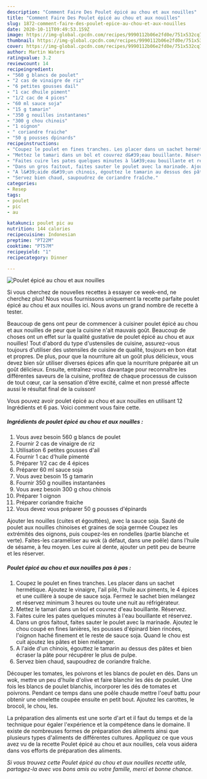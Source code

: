 ```yaml
---
description: "Comment Faire Des Poulet épicé au chou et aux nouilles"
title: "Comment Faire Des Poulet épicé au chou et aux nouilles"
slug: 1872-comment-faire-des-poulet-epice-au-chou-et-aux-nouilles
date: 2020-10-11T09:49:53.159Z
image: https://img-global.cpcdn.com/recipes/9990112b06e2fd0e/751x532cq70/poulet-epice-au-chou-et-aux-nouilles-photo-principale-de-la-recette.jpg
thumbnail: https://img-global.cpcdn.com/recipes/9990112b06e2fd0e/751x532cq70/poulet-epice-au-chou-et-aux-nouilles-photo-principale-de-la-recette.jpg
cover: https://img-global.cpcdn.com/recipes/9990112b06e2fd0e/751x532cq70/poulet-epice-au-chou-et-aux-nouilles-photo-principale-de-la-recette.jpg
author: Martin Waters
ratingvalue: 3.2
reviewcount: 14
recipeingredient:
- "560 g blancs de poulet"
- "2 cas de vinaigre de riz"
- "6 petites gousses dail"
- "1 cac dhuile piment"
- "1/2 cac de 4 pices"
- "60 ml sauce soja"
- "15 g tamarin"
- "350 g nouilles instantanes"
- "300 g chou chinois"
- "1 oignon"
- " coriandre fraiche"
- "50 g pousses dpinards"
recipeinstructions:
- "Coupez le poulet en fines tranches. Les placer dans un sachet hermétique. Ajoutez le vinaigre, l&#39;ail pilé, l&#39;huile aux piments, le 4 épices et une cuillère à soupe de sauce soja. Fermez le sachet bien mélangez et réservez minimum 3 heures ou toute une nuit au réfrigérateur."
- "Mettez le tamari dans un bol et couvrez d&#39;eau bouillante. Réservez."
- "Faites cuire les pates quelques minutes à l&#39;eau bouillante et réservez."
- "Dans un gros faitout, faites sauter le poulet avec la marinade. Ajoutez le chou coupé en fines lanières, les pousses d&#39;épinard bien rincées, l&#39;oignon haché finement et le reste de sauce soja. Quand le chou est cuit ajoutez les pâtes et bien mélanger."
- "A l&#39;aide d&#39;un chinois, égouttez le tamarin au dessus des pâtes et bien écraser la pâte pour récupérer le plus de pulpe."
- "Servez bien chaud, saupoudrez de coriandre fraîche."
categories:
- Resep
tags:
- poulet
- pic
- au

katakunci: poulet pic au 
nutrition: 144 calories
recipecuisine: Indonesian
preptime: "PT22M"
cooktime: "PT57M"
recipeyield: "1"
recipecategory: Dinner

---
```



![Poulet épicé au chou et aux nouilles](https://img-global.cpcdn.com/recipes/9990112b06e2fd0e/751x532cq70/poulet-epice-au-chou-et-aux-nouilles-photo-principale-de-la-recette.jpg)

Si vous cherchez de nouvelles recettes à essayer ce week-end, ne cherchez plus! Nous vous fournissons uniquement la recette parfaite poulet épicé au chou et aux nouilles ici. Nous avons un grand nombre de recette à tester.

Beaucoup de gens ont peur de commencer à cuisiner poulet épicé au chou et aux nouilles de peur que la cuisine n'ait mauvais goût. Beaucoup de choses ont un effet sur la qualité gustative de poulet épicé au chou et aux nouilles! Tout d'abord du type d'ustensiles de cuisine, assurez-vous toujours d'utiliser des ustensiles de cuisine de qualité, toujours en bon état et propres. De plus, pour que la nourriture ait un goût plus délicieux, vous devez bien sûr utiliser diverses épices afin que la nourriture préparée ait un goût délicieux. Ensuite, entraînez-vous davantage pour reconnaître les différentes saveurs de la cuisine, profitez de chaque processus de cuisson de tout cœur, car la sensation d'être excité, calme et non pressé affecte aussi le résultat final de la cuisson!

<!--inarticleads1-->

Vous pouvez avoir poulet épicé au chou et aux nouilles en utilisant 12 Ingrédients et 6 pas. Voici comment vous faire cette.

##### Ingrédients de poulet épicé au chou et aux nouilles :

1. Vous avez besoin 560 g blancs de poulet
1. Fournir 2 cas de vinaigre de riz
1. Utilisation 6 petites gousses d&#39;ail
1. Fournir 1 cac d&#39;huile pimenté
1. Préparer 1/2 cac de 4 épices
1. Préparer 60 ml sauce soja
1. Vous avez besoin 15 g tamarin
1. Fournir 350 g nouilles instantanées
1. Vous avez besoin 300 g chou chinois
1. Préparer 1 oignon
1. Préparer  coriandre fraiche
1. Vous devez vous préparer 50 g pousses d&#39;épinards


Ajouter les nouilles (cuites et égouttées), avec la sauce soja. Sauté de poulet aux nouilles chinoises et graines de soja germée Coupez les extrémités des oignons, puis coupez-les en rondelles (partie blanche et verte). Faites-les caraméliser au wok (à défaut, dans une poêle) dans l&#39;huile de sésame, à feu moyen. Les cuire al dente, ajouter un petit peu de beurre et les réserver. 

<!--inarticleads2-->

##### Poulet épicé au chou et aux nouilles pas à pas :

1. Coupez le poulet en fines tranches. Les placer dans un sachet hermétique. Ajoutez le vinaigre, l&#39;ail pilé, l&#39;huile aux piments, le 4 épices et une cuillère à soupe de sauce soja. Fermez le sachet bien mélangez et réservez minimum 3 heures ou toute une nuit au réfrigérateur.
1. Mettez le tamari dans un bol et couvrez d&#39;eau bouillante. Réservez.
1. Faites cuire les pates quelques minutes à l&#39;eau bouillante et réservez.
1. Dans un gros faitout, faites sauter le poulet avec la marinade. Ajoutez le chou coupé en fines lanières, les pousses d&#39;épinard bien rincées, l&#39;oignon haché finement et le reste de sauce soja. Quand le chou est cuit ajoutez les pâtes et bien mélanger.
1. A l&#39;aide d&#39;un chinois, égouttez le tamarin au dessus des pâtes et bien écraser la pâte pour récupérer le plus de pulpe.
1. Servez bien chaud, saupoudrez de coriandre fraîche.


Découper les tomates, les poivrons et les blancs de poulet en dés. Dans un wok, mettre un peu d&#39;huile d&#39;olive et faire blanchir les dés de poulet. Une fois les blancs de poulet blanchis, incorporer les dés de tomates et poivrons. Pendant ce temps dans une poêle chaude mettre l&#39;oeuf battu pour obtenir une omelette coupée ensuite en petit bout. Ajoutez les carottes, le brocoli, le chou, les. 

<!--inarticleads1-->

<p>
La préparation des aliments est une sorte d'art et il faut du temps et de la technique pour égaler l'expérience et la compétence dans le domaine. Il existe de nombreuses formes de préparation des aliments ainsi que plusieurs types d'aliments de différentes cultures. Appliquez ce que vous avez vu de la recette Poulet épicé au chou et aux nouilles, cela vous aidera dans vos efforts de préparation des aliments.
</p>

<p>
<i>Si vous trouvez cette Poulet épicé au chou et aux nouilles recette utile, partagez-la avec vos bons amis ou votre famille, merci et bonne chance.</i>
</p>
